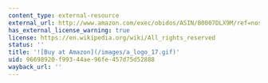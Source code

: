 ```yaml
---
content_type: external-resource
external_url: http://www.amazon.com/exec/obidos/ASIN/B0007DLX9M/ref=nosim/mitopencourse-20
has_external_license_warning: true
license: https://en.wikipedia.org/wiki/All_rights_reserved
status: ''
title: '![Buy at Amazon](/images/a_logo_17.gif)'
uid: 96698920-f993-44ae-96fe-457d75d52888
wayback_url: ''
---
```

